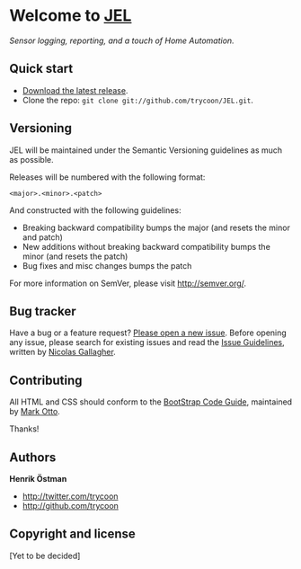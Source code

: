 # Welcome to [JEL](http://github.com/trycoon/JEL)

<i>Sensor logging, reporting, and a touch of Home Automation.</i>


## Quick start

* [Download the latest release](https://github.com/trycoon/JEL/zipball/master).
* Clone the repo: `git clone git://github.com/trycoon/JEL.git`.



## Versioning

JEL will be maintained under the Semantic Versioning guidelines as much as possible.

Releases will be numbered with the following format:

`<major>.<minor>.<patch>`

And constructed with the following guidelines:

* Breaking backward compatibility bumps the major (and resets the minor and patch)
* New additions without breaking backward compatibility bumps the minor (and resets the patch)
* Bug fixes and misc changes bumps the patch

For more information on SemVer, please visit http://semver.org/.



## Bug tracker

Have a bug or a feature request? [Please open a new issue](https://github.com/trycoon/JEL/issues). Before opening any issue, please search for existing issues and read the [Issue Guidelines](https://github.com/necolas/issue-guidelines), written by [Nicolas Gallagher](https://github.com/necolas/).



## Contributing

All HTML and CSS should conform to the [BootStrap Code Guide](http://github.com/mdo/code-guide), maintained by [Mark Otto](http://github.com/mdo).

Thanks!



## Authors

**Henrik Östman**

+ http://twitter.com/trycoon
+ http://github.com/trycoon


## Copyright and license

[Yet to be decided]
